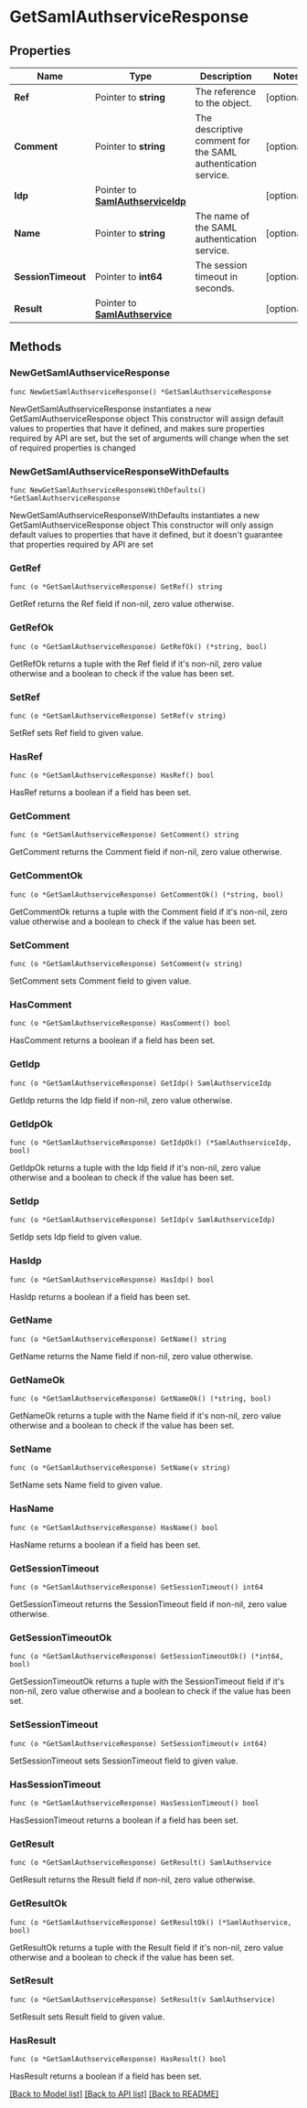 # GetSamlAuthserviceResponse

## Properties

Name | Type | Description | Notes
------------ | ------------- | ------------- | -------------
**Ref** | Pointer to **string** | The reference to the object. | [optional] 
**Comment** | Pointer to **string** | The descriptive comment for the SAML authentication service. | [optional] 
**Idp** | Pointer to [**SamlAuthserviceIdp**](SamlAuthserviceIdp.md) |  | [optional] 
**Name** | Pointer to **string** | The name of the SAML authentication service. | [optional] 
**SessionTimeout** | Pointer to **int64** | The session timeout in seconds. | [optional] 
**Result** | Pointer to [**SamlAuthservice**](SamlAuthservice.md) |  | [optional] 

## Methods

### NewGetSamlAuthserviceResponse

`func NewGetSamlAuthserviceResponse() *GetSamlAuthserviceResponse`

NewGetSamlAuthserviceResponse instantiates a new GetSamlAuthserviceResponse object
This constructor will assign default values to properties that have it defined,
and makes sure properties required by API are set, but the set of arguments
will change when the set of required properties is changed

### NewGetSamlAuthserviceResponseWithDefaults

`func NewGetSamlAuthserviceResponseWithDefaults() *GetSamlAuthserviceResponse`

NewGetSamlAuthserviceResponseWithDefaults instantiates a new GetSamlAuthserviceResponse object
This constructor will only assign default values to properties that have it defined,
but it doesn't guarantee that properties required by API are set

### GetRef

`func (o *GetSamlAuthserviceResponse) GetRef() string`

GetRef returns the Ref field if non-nil, zero value otherwise.

### GetRefOk

`func (o *GetSamlAuthserviceResponse) GetRefOk() (*string, bool)`

GetRefOk returns a tuple with the Ref field if it's non-nil, zero value otherwise
and a boolean to check if the value has been set.

### SetRef

`func (o *GetSamlAuthserviceResponse) SetRef(v string)`

SetRef sets Ref field to given value.

### HasRef

`func (o *GetSamlAuthserviceResponse) HasRef() bool`

HasRef returns a boolean if a field has been set.

### GetComment

`func (o *GetSamlAuthserviceResponse) GetComment() string`

GetComment returns the Comment field if non-nil, zero value otherwise.

### GetCommentOk

`func (o *GetSamlAuthserviceResponse) GetCommentOk() (*string, bool)`

GetCommentOk returns a tuple with the Comment field if it's non-nil, zero value otherwise
and a boolean to check if the value has been set.

### SetComment

`func (o *GetSamlAuthserviceResponse) SetComment(v string)`

SetComment sets Comment field to given value.

### HasComment

`func (o *GetSamlAuthserviceResponse) HasComment() bool`

HasComment returns a boolean if a field has been set.

### GetIdp

`func (o *GetSamlAuthserviceResponse) GetIdp() SamlAuthserviceIdp`

GetIdp returns the Idp field if non-nil, zero value otherwise.

### GetIdpOk

`func (o *GetSamlAuthserviceResponse) GetIdpOk() (*SamlAuthserviceIdp, bool)`

GetIdpOk returns a tuple with the Idp field if it's non-nil, zero value otherwise
and a boolean to check if the value has been set.

### SetIdp

`func (o *GetSamlAuthserviceResponse) SetIdp(v SamlAuthserviceIdp)`

SetIdp sets Idp field to given value.

### HasIdp

`func (o *GetSamlAuthserviceResponse) HasIdp() bool`

HasIdp returns a boolean if a field has been set.

### GetName

`func (o *GetSamlAuthserviceResponse) GetName() string`

GetName returns the Name field if non-nil, zero value otherwise.

### GetNameOk

`func (o *GetSamlAuthserviceResponse) GetNameOk() (*string, bool)`

GetNameOk returns a tuple with the Name field if it's non-nil, zero value otherwise
and a boolean to check if the value has been set.

### SetName

`func (o *GetSamlAuthserviceResponse) SetName(v string)`

SetName sets Name field to given value.

### HasName

`func (o *GetSamlAuthserviceResponse) HasName() bool`

HasName returns a boolean if a field has been set.

### GetSessionTimeout

`func (o *GetSamlAuthserviceResponse) GetSessionTimeout() int64`

GetSessionTimeout returns the SessionTimeout field if non-nil, zero value otherwise.

### GetSessionTimeoutOk

`func (o *GetSamlAuthserviceResponse) GetSessionTimeoutOk() (*int64, bool)`

GetSessionTimeoutOk returns a tuple with the SessionTimeout field if it's non-nil, zero value otherwise
and a boolean to check if the value has been set.

### SetSessionTimeout

`func (o *GetSamlAuthserviceResponse) SetSessionTimeout(v int64)`

SetSessionTimeout sets SessionTimeout field to given value.

### HasSessionTimeout

`func (o *GetSamlAuthserviceResponse) HasSessionTimeout() bool`

HasSessionTimeout returns a boolean if a field has been set.

### GetResult

`func (o *GetSamlAuthserviceResponse) GetResult() SamlAuthservice`

GetResult returns the Result field if non-nil, zero value otherwise.

### GetResultOk

`func (o *GetSamlAuthserviceResponse) GetResultOk() (*SamlAuthservice, bool)`

GetResultOk returns a tuple with the Result field if it's non-nil, zero value otherwise
and a boolean to check if the value has been set.

### SetResult

`func (o *GetSamlAuthserviceResponse) SetResult(v SamlAuthservice)`

SetResult sets Result field to given value.

### HasResult

`func (o *GetSamlAuthserviceResponse) HasResult() bool`

HasResult returns a boolean if a field has been set.


[[Back to Model list]](../README.md#documentation-for-models) [[Back to API list]](../README.md#documentation-for-api-endpoints) [[Back to README]](../README.md)


